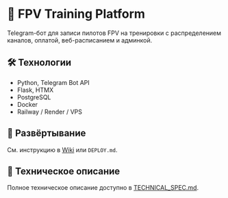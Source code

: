 # 🚁 FPV Training Platform

Telegram-бот для записи пилотов FPV на тренировки с распределением каналов, оплатой, веб-расписанием и админкой.

## 🛠️ Технологии

- Python, Telegram Bot API
- Flask, HTMX
- PostgreSQL
- Docker
- Railway / Render / VPS

## 🚀 Развёртывание

См. инструкцию в [Wiki](https://github.com/ваш-логин/fpv-training-platform/wiki) или `DEPLOY.md`.

## 📄 Техническое описание

Полное техническое описание доступно в [TECHNICAL_SPEC.md](TECHNICAL_SPEC.md).
